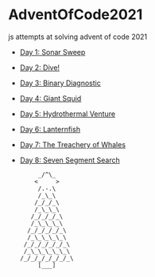 # AdventOfCode2021

js attempts at solving advent of code 2021

* [Day 1: Sonar Sweep](days/day1.js)
* [Day 2: Dive!](days/day2.js)
* [Day 3: Binary Diagnostic](days/day3.js)
* [Day 4: Giant Squid](days/day4.js)
* [Day 5: Hydrothermal Venture](days/day5.js)
* [Day 6: Lanternfish ](days/day6.js)
* [Day 7: The Treachery of Whales ](days/day7.js)
* [Day 8: Seven Segment Search ](days/day8.js)

           _/^\_      
          <     >
           /.-.\
           /_\_\
          /_/_/_\
          /_\_\_\
         /_/_/_/_\
         /_\_\_\_\
        /_/_/_/_/_\
        /_\_\_\_\_\
       /_/_/_/_/_/_\
       /_\_\_\_\_\_\
      /_/_/_/_/_/_/_\
           [___]
           
